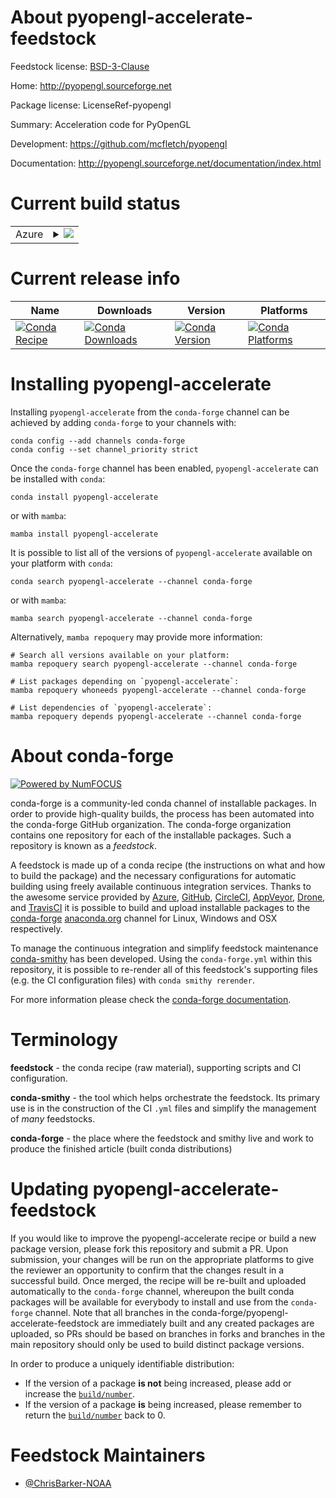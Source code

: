 About pyopengl-accelerate-feedstock
===================================

Feedstock license: [BSD-3-Clause](https://github.com/conda-forge/pyopengl-accelerate-feedstock/blob/main/LICENSE.txt)

Home: http://pyopengl.sourceforge.net

Package license: LicenseRef-pyopengl

Summary: Acceleration code for PyOpenGL

Development: https://github.com/mcfletch/pyopengl

Documentation: http://pyopengl.sourceforge.net/documentation/index.html

Current build status
====================


<table>
    
  <tr>
    <td>Azure</td>
    <td>
      <details>
        <summary>
          <a href="https://dev.azure.com/conda-forge/feedstock-builds/_build/latest?definitionId=26036&branchName=main">
            <img src="https://dev.azure.com/conda-forge/feedstock-builds/_apis/build/status/pyopengl-accelerate-feedstock?branchName=main">
          </a>
        </summary>
        <table>
          <thead><tr><th>Variant</th><th>Status</th></tr></thead>
          <tbody><tr>
              <td>linux_64_python3.10.____cpython</td>
              <td>
                <a href="https://dev.azure.com/conda-forge/feedstock-builds/_build/latest?definitionId=26036&branchName=main">
                  <img src="https://dev.azure.com/conda-forge/feedstock-builds/_apis/build/status/pyopengl-accelerate-feedstock?branchName=main&jobName=linux&configuration=linux%20linux_64_python3.10.____cpython" alt="variant">
                </a>
              </td>
            </tr><tr>
              <td>linux_64_python3.11.____cpython</td>
              <td>
                <a href="https://dev.azure.com/conda-forge/feedstock-builds/_build/latest?definitionId=26036&branchName=main">
                  <img src="https://dev.azure.com/conda-forge/feedstock-builds/_apis/build/status/pyopengl-accelerate-feedstock?branchName=main&jobName=linux&configuration=linux%20linux_64_python3.11.____cpython" alt="variant">
                </a>
              </td>
            </tr><tr>
              <td>linux_64_python3.12.____cpython</td>
              <td>
                <a href="https://dev.azure.com/conda-forge/feedstock-builds/_build/latest?definitionId=26036&branchName=main">
                  <img src="https://dev.azure.com/conda-forge/feedstock-builds/_apis/build/status/pyopengl-accelerate-feedstock?branchName=main&jobName=linux&configuration=linux%20linux_64_python3.12.____cpython" alt="variant">
                </a>
              </td>
            </tr><tr>
              <td>linux_64_python3.13.____cp313</td>
              <td>
                <a href="https://dev.azure.com/conda-forge/feedstock-builds/_build/latest?definitionId=26036&branchName=main">
                  <img src="https://dev.azure.com/conda-forge/feedstock-builds/_apis/build/status/pyopengl-accelerate-feedstock?branchName=main&jobName=linux&configuration=linux%20linux_64_python3.13.____cp313" alt="variant">
                </a>
              </td>
            </tr><tr>
              <td>osx_64_python3.10.____cpython</td>
              <td>
                <a href="https://dev.azure.com/conda-forge/feedstock-builds/_build/latest?definitionId=26036&branchName=main">
                  <img src="https://dev.azure.com/conda-forge/feedstock-builds/_apis/build/status/pyopengl-accelerate-feedstock?branchName=main&jobName=osx&configuration=osx%20osx_64_python3.10.____cpython" alt="variant">
                </a>
              </td>
            </tr><tr>
              <td>osx_64_python3.11.____cpython</td>
              <td>
                <a href="https://dev.azure.com/conda-forge/feedstock-builds/_build/latest?definitionId=26036&branchName=main">
                  <img src="https://dev.azure.com/conda-forge/feedstock-builds/_apis/build/status/pyopengl-accelerate-feedstock?branchName=main&jobName=osx&configuration=osx%20osx_64_python3.11.____cpython" alt="variant">
                </a>
              </td>
            </tr><tr>
              <td>osx_64_python3.12.____cpython</td>
              <td>
                <a href="https://dev.azure.com/conda-forge/feedstock-builds/_build/latest?definitionId=26036&branchName=main">
                  <img src="https://dev.azure.com/conda-forge/feedstock-builds/_apis/build/status/pyopengl-accelerate-feedstock?branchName=main&jobName=osx&configuration=osx%20osx_64_python3.12.____cpython" alt="variant">
                </a>
              </td>
            </tr><tr>
              <td>osx_64_python3.13.____cp313</td>
              <td>
                <a href="https://dev.azure.com/conda-forge/feedstock-builds/_build/latest?definitionId=26036&branchName=main">
                  <img src="https://dev.azure.com/conda-forge/feedstock-builds/_apis/build/status/pyopengl-accelerate-feedstock?branchName=main&jobName=osx&configuration=osx%20osx_64_python3.13.____cp313" alt="variant">
                </a>
              </td>
            </tr><tr>
              <td>win_64_python3.10.____cpython</td>
              <td>
                <a href="https://dev.azure.com/conda-forge/feedstock-builds/_build/latest?definitionId=26036&branchName=main">
                  <img src="https://dev.azure.com/conda-forge/feedstock-builds/_apis/build/status/pyopengl-accelerate-feedstock?branchName=main&jobName=win&configuration=win%20win_64_python3.10.____cpython" alt="variant">
                </a>
              </td>
            </tr><tr>
              <td>win_64_python3.11.____cpython</td>
              <td>
                <a href="https://dev.azure.com/conda-forge/feedstock-builds/_build/latest?definitionId=26036&branchName=main">
                  <img src="https://dev.azure.com/conda-forge/feedstock-builds/_apis/build/status/pyopengl-accelerate-feedstock?branchName=main&jobName=win&configuration=win%20win_64_python3.11.____cpython" alt="variant">
                </a>
              </td>
            </tr><tr>
              <td>win_64_python3.12.____cpython</td>
              <td>
                <a href="https://dev.azure.com/conda-forge/feedstock-builds/_build/latest?definitionId=26036&branchName=main">
                  <img src="https://dev.azure.com/conda-forge/feedstock-builds/_apis/build/status/pyopengl-accelerate-feedstock?branchName=main&jobName=win&configuration=win%20win_64_python3.12.____cpython" alt="variant">
                </a>
              </td>
            </tr><tr>
              <td>win_64_python3.13.____cp313</td>
              <td>
                <a href="https://dev.azure.com/conda-forge/feedstock-builds/_build/latest?definitionId=26036&branchName=main">
                  <img src="https://dev.azure.com/conda-forge/feedstock-builds/_apis/build/status/pyopengl-accelerate-feedstock?branchName=main&jobName=win&configuration=win%20win_64_python3.13.____cp313" alt="variant">
                </a>
              </td>
            </tr>
          </tbody>
        </table>
      </details>
    </td>
  </tr>
</table>

Current release info
====================

| Name | Downloads | Version | Platforms |
| --- | --- | --- | --- |
| [![Conda Recipe](https://img.shields.io/badge/recipe-pyopengl--accelerate-green.svg)](https://anaconda.org/conda-forge/pyopengl-accelerate) | [![Conda Downloads](https://img.shields.io/conda/dn/conda-forge/pyopengl-accelerate.svg)](https://anaconda.org/conda-forge/pyopengl-accelerate) | [![Conda Version](https://img.shields.io/conda/vn/conda-forge/pyopengl-accelerate.svg)](https://anaconda.org/conda-forge/pyopengl-accelerate) | [![Conda Platforms](https://img.shields.io/conda/pn/conda-forge/pyopengl-accelerate.svg)](https://anaconda.org/conda-forge/pyopengl-accelerate) |

Installing pyopengl-accelerate
==============================

Installing `pyopengl-accelerate` from the `conda-forge` channel can be achieved by adding `conda-forge` to your channels with:

```
conda config --add channels conda-forge
conda config --set channel_priority strict
```

Once the `conda-forge` channel has been enabled, `pyopengl-accelerate` can be installed with `conda`:

```
conda install pyopengl-accelerate
```

or with `mamba`:

```
mamba install pyopengl-accelerate
```

It is possible to list all of the versions of `pyopengl-accelerate` available on your platform with `conda`:

```
conda search pyopengl-accelerate --channel conda-forge
```

or with `mamba`:

```
mamba search pyopengl-accelerate --channel conda-forge
```

Alternatively, `mamba repoquery` may provide more information:

```
# Search all versions available on your platform:
mamba repoquery search pyopengl-accelerate --channel conda-forge

# List packages depending on `pyopengl-accelerate`:
mamba repoquery whoneeds pyopengl-accelerate --channel conda-forge

# List dependencies of `pyopengl-accelerate`:
mamba repoquery depends pyopengl-accelerate --channel conda-forge
```


About conda-forge
=================

[![Powered by
NumFOCUS](https://img.shields.io/badge/powered%20by-NumFOCUS-orange.svg?style=flat&colorA=E1523D&colorB=007D8A)](https://numfocus.org)

conda-forge is a community-led conda channel of installable packages.
In order to provide high-quality builds, the process has been automated into the
conda-forge GitHub organization. The conda-forge organization contains one repository
for each of the installable packages. Such a repository is known as a *feedstock*.

A feedstock is made up of a conda recipe (the instructions on what and how to build
the package) and the necessary configurations for automatic building using freely
available continuous integration services. Thanks to the awesome service provided by
[Azure](https://azure.microsoft.com/en-us/services/devops/), [GitHub](https://github.com/),
[CircleCI](https://circleci.com/), [AppVeyor](https://www.appveyor.com/),
[Drone](https://cloud.drone.io/welcome), and [TravisCI](https://travis-ci.com/)
it is possible to build and upload installable packages to the
[conda-forge](https://anaconda.org/conda-forge) [anaconda.org](https://anaconda.org/)
channel for Linux, Windows and OSX respectively.

To manage the continuous integration and simplify feedstock maintenance
[conda-smithy](https://github.com/conda-forge/conda-smithy) has been developed.
Using the ``conda-forge.yml`` within this repository, it is possible to re-render all of
this feedstock's supporting files (e.g. the CI configuration files) with ``conda smithy rerender``.

For more information please check the [conda-forge documentation](https://conda-forge.org/docs/).

Terminology
===========

**feedstock** - the conda recipe (raw material), supporting scripts and CI configuration.

**conda-smithy** - the tool which helps orchestrate the feedstock.
                   Its primary use is in the construction of the CI ``.yml`` files
                   and simplify the management of *many* feedstocks.

**conda-forge** - the place where the feedstock and smithy live and work to
                  produce the finished article (built conda distributions)


Updating pyopengl-accelerate-feedstock
======================================

If you would like to improve the pyopengl-accelerate recipe or build a new
package version, please fork this repository and submit a PR. Upon submission,
your changes will be run on the appropriate platforms to give the reviewer an
opportunity to confirm that the changes result in a successful build. Once
merged, the recipe will be re-built and uploaded automatically to the
`conda-forge` channel, whereupon the built conda packages will be available for
everybody to install and use from the `conda-forge` channel.
Note that all branches in the conda-forge/pyopengl-accelerate-feedstock are
immediately built and any created packages are uploaded, so PRs should be based
on branches in forks and branches in the main repository should only be used to
build distinct package versions.

In order to produce a uniquely identifiable distribution:
 * If the version of a package **is not** being increased, please add or increase
   the [``build/number``](https://docs.conda.io/projects/conda-build/en/latest/resources/define-metadata.html#build-number-and-string).
 * If the version of a package **is** being increased, please remember to return
   the [``build/number``](https://docs.conda.io/projects/conda-build/en/latest/resources/define-metadata.html#build-number-and-string)
   back to 0.

Feedstock Maintainers
=====================

* [@ChrisBarker-NOAA](https://github.com/ChrisBarker-NOAA/)

